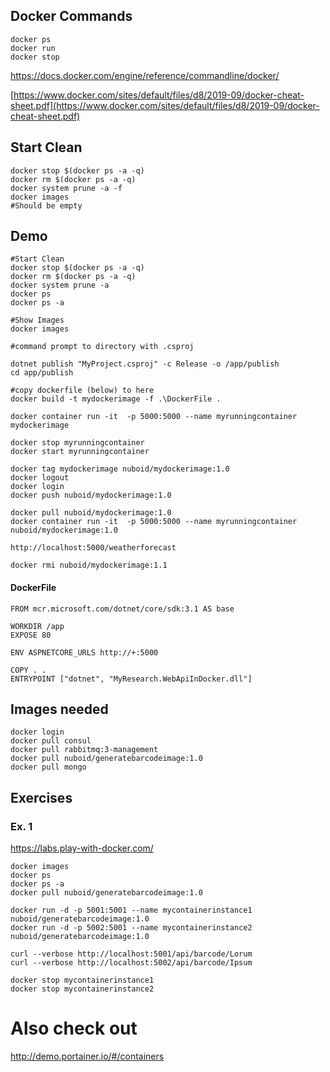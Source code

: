 ## Docker Commands

    docker ps
    docker run
    docker stop

https://docs.docker.com/engine/reference/commandline/docker/

[https://www.docker.com/sites/default/files/d8/2019-09/docker-cheat-sheet.pdf](https://www.docker.com/sites/default/files/d8/2019-09/docker-cheat-sheet.pdf)

## Start Clean

	docker stop $(docker ps -a -q)
	docker rm $(docker ps -a -q)
	docker system prune -a -f
	docker images
	#Should be empty
	
## Demo

	#Start Clean		
	docker stop $(docker ps -a -q)
	docker rm $(docker ps -a -q)
	docker system prune -a
	docker ps
	docker ps -a
	
	#Show Images
	docker images

	#command prompt to directory with .csproj
	
	dotnet publish "MyProject.csproj" -c Release -o /app/publish
	cd app/publish
	
	#copy dockerfile (below) to here	
	docker build -t mydockerimage -f .\DockerFile .

	docker container run -it  -p 5000:5000 --name myrunningcontainer mydockerimage

	docker stop myrunningcontainer 
	docker start myrunningcontainer 
		
	docker tag mydockerimage nuboid/mydockerimage:1.0
	docker logout
	docker login
	docker push nuboid/mydockerimage:1.0

	docker pull nuboid/mydockerimage:1.0
	docker container run -it  -p 5000:5000 --name myrunningcontainer nuboid/mydockerimage:1.0

    http://localhost:5000/weatherforecast
    
    docker rmi nuboid/mydockerimage:1.1

#### DockerFile
    FROM mcr.microsoft.com/dotnet/core/sdk:3.1 AS base

    WORKDIR /app
    EXPOSE 80

    ENV ASPNETCORE_URLS http://+:5000

    COPY . .
    ENTRYPOINT ["dotnet", "MyResearch.WebApiInDocker.dll"]

## Images needed

	docker login
	docker pull consul
	docker pull rabbitmq:3-management
	docker pull nuboid/generatebarcodeimage:1.0
	docker pull mongo
	
## Exercises
### Ex. 1

https://labs.play-with-docker.com/

	docker images
	docker ps
	docker ps -a
	docker pull nuboid/generatebarcodeimage:1.0

	docker run -d -p 5001:5001 --name mycontainerinstance1 nuboid/generatebarcodeimage:1.0
	docker run -d -p 5002:5001 --name mycontainerinstance2 nuboid/generatebarcodeimage:1.0

	curl --verbose http://localhost:5001/api/barcode/Lorum
	curl --verbose http://localhost:5002/api/barcode/Ipsum

	docker stop mycontainerinstance1
	docker stop mycontainerinstance2

# Also check out
http://demo.portainer.io/#/containers

<!--stackedit_data:
eyJoaXN0b3J5IjpbODg0NDgwMjUzXX0=
-->